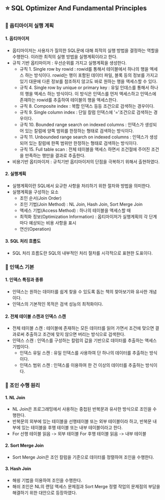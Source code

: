 ## :star:  SQL Optimizer And Fundamental Principles

### :speech_balloon: 옵티마이저 실행 계획

#### 1. 옵티마이저
- 옵티마이저는 사용자가 질의한 SQL문에 대해 최적의 실행 방법을 결정하는 역할을 수행한다. 이러한 최적의 실행 방법을 실행계획이라고 한다.
- 규칙 기반 옵티마이저 : 우선순위를 가지고 실행계획을 생성한다.
    - 규칙 1. Single row by rowid : rowid를 통해서 테이블에서 하나의 행을 엑세스 하는 방식이다. rowid는 행이 포함된 데이터 파일, 블록 등의 정보를 가지고 있기 대문에 다른 정보를 참조하지 않고도 바로 원하는 행을 액세스할 수 있다.
    - 규칙 4. Single row by unique or primary key : 유일 인데스를 통해서 하나의 행을 액세스 하는 방식이다. 이 방식은 인덱스를 먼저 액세스하고 인덱스에 존재하는 rowid를 추출하여 테이블의 행을 액세스한다.
    - 규칙 8. Composite index : 복합 인덱스 등등 조건으로 검색하는 경우이다.
    - 규칙 9. Single column index : 단일 칼럼 인덱스에 '='조건으로 검색하는 경우이다.
    - 규칙 10. Bounded range search on indexed columns : 인덱스가 생성되어 있는 칼럼에 양쪽 범위를 한정하는 형태로 검색하는 방식이다.
    - 규칙 11. Unbounded range search on indexed columns : 인덱스가 생성되어 있는 칼럼에 한쪽 범위만 한정하는 형태로 검색하는 방식이다.
    - 규칙 15. Full table scan : 전체 테이블을 액세스 하면서 조건절에 주어진 조건을 만족하는 행만을 결과로 추출한다.
- 비용기반 옵티마이저 : 규칙기반 옵티마이저의 단점을 극복하기 위해서 출현하였다.

#### 2. 실행계획
- 실행계획이란 SQL에서 요규한 사항을 처리하기 위한 절차와 방법을 의미한다.
- 실행계획을 구성하는 요소
    - 조인 순서(Join Order)
    - 조인 기법(Join Method) : NL Join, Hash Join, Sort Merge Join
    - 액세스 기법(Access Method) : 하나의 테이블을 액세스할 때 
    - 최적화 정보(Optimization Information) : 옵티마이저가 실행계획의 각 단계마다 예상되는 비용 사항을 표시
    - 연산(Operation) 

#### 3. SQL 처리 흐름도
- SQL 처리 흐름도란 SQL의 내부적인 처리 절차를 시각적으로 표현한 도표이다.

### :speech_balloon: 인덱스 기본

#### 1. 인덱스 특징과 종류
- 인덱스는 원하는 데이터를 쉽게 찾을 수 있도록 돕는 책의 찾아보기와 유사한 개념이다.
- 인덱스의 기본적인 목적은 검색 성능의 최적화이다.

#### 2. 전체 테이블 스캔과 인덱스 스캔
- 전체 테이블 스캔 : 테이블에 존재하는 모든 데이터를 읽어 가면서 조건에 맞으면 결과로써 추출하고 조건에 맞지 않으면 버리는 방식으로 검색한다.
- 인덱스 스캔 : 인덱스를 구성하는 칼럼의 값을 기반으로 데이터를 추출하는 액세스 기법이다.
    - 인덱스 유일 스캔 : 유일 인덱스를 사용하여 단 하나의 데이터를 추출하는 방식이다.
    - 인덱스 범위 스캔 : 인덱스를 이용하여 한 건 이상의 데이터를 추출하는 방식이다.

### :speech_balloon: 조인 수행 원리

#### 1. NL Join
- NL Join은 프로그래밍에서 사용하는 중첩된 반복문과 유사한 방식으로 조인을 수행한다.
- 반복문의 외부에 있는 테이블을 선행테이블 또는 외부 테이블이라 하고, 반복문 내부에 있는 테이블을 후행 테이블 또는 내부 테이블이라고 한다.
- For 선행 테이블 읽음 -> 외부 테이블 For 후행 테이블 읽음 -> 내부 테이블

#### 2. Sort Merge Join
- Sort Merge Join은 조인 칼럼을 기준으로 데이터를 정렬하여 조인을 수행한다.

#### 3. Hash Join
- 해슁 기법을 이용하여 조인을 수행한다.
- 해쉬 조인은 NL의 랜덤 액세스 문제점과 Sort Merge 정렬 작업의 문제점의 부담을 해결하기 위한 대안으로 등장하였다.
